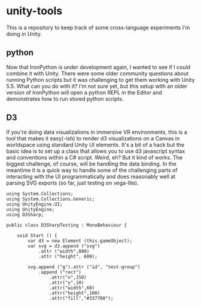 # unity-tools

This is a repository to keep track of some cross-language experiments I'm doing in Unity. 

## python

Now that IronPython is under development again, I wanted to see if I could combine it with Unity. There were some older community questions about running Python scripts but it was challenging to get them working with Unity 5.5. What can you do with it? I'm not sure yet, but this setup with an older version of IronPython will open a python REPL in the Editor and demonstrates how to run stored python scripts. 

## D3 

If you're doing data visualizations in immersive VR environments, this is a tool that makes it easy(-ish) to render d3 visualizations on a Canvas in worldspace using standard Unity UI elements. It's a bit of a hack but the basic idea is to set up a class that allows you to use d3 javascript syntax and conventions within a C# script. Weird, eh? But it kind of works. The biggest challenge, of course, will be handling the data binding. In the meantime it is a quick way to handle some of the challenging parts of interacting with the UI programmatically and does reasonably well at parsing SVG exports (so far, just testing on vega-lite).

```
using System.Collections;
using System.Collections.Generic;
using UnityEngine.UI;
using UnityEngine;
using D3Sharp;

public class D3SharpTesting : MonoBehaviour {

	void Start () {
		var d3 = new Element (this.gameObject);
		var svg = d3.append ("svg")
			.attr ("width",800)
			.attr ("height", 600);

		svg.append ("g").attr ("id", "test-group")
			.append ("rect")
			    .attr("x",150)
			    .attr("y",10)
			    .attr("width",60)
			    .attr("height",100)
			    .attr("fill","#337700");
```
